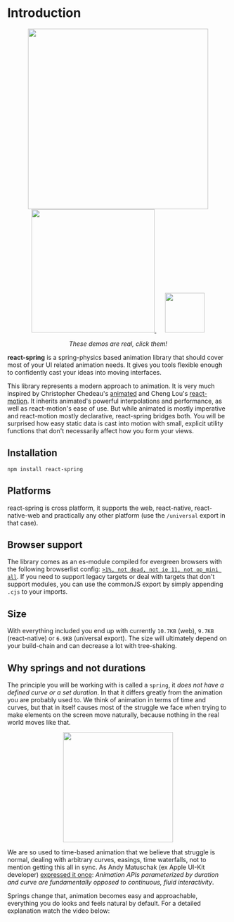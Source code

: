 # Introduction

<p align="middle">
  <a href="https://codesandbox.io/embed/n9vo1my91p" style="margin: 10px;">
    <img src="https://i.imgur.com/tg1mN1F.gif" width="410" />
  </a>
  <a href="https://codesandbox.io/embed/j0y0vpz59" style="margin: 10px;">
    <img src="https://i.imgur.com/OxGLHeT.gif" width="280" />
  </a>
  <a href="https://codesandbox.io/embed/r5qmj8m6lq" style="margin: 10px;">
    <img src="https://i.imgur.com/ifdCBvG.gif" width="90" />
  </a>
</p>

<p align="middle">
  <i>These demos are real, click them!</i>
</p>

**react-spring** is a spring-physics based animation library that should cover most of your UI related animation needs. It gives you tools flexible enough to confidently cast your ideas into moving interfaces.

This library represents a modern approach to animation. It is very much inspired by Christopher Chedeau's [animated](https://github.com/animatedjs/animated) and Cheng Lou's [react-motion](https://github.com/chenglou/react-motion). It inherits animated's powerful interpolations and performance, as well as react-motion's ease of use. But while animated is mostly imperative and react-motion mostly declarative, react-spring bridges both. You will be surprised how easy static data is cast into motion with small, explicit utility functions that don't necessarily affect how you form your views.

## Installation

```text
npm install react-spring
```

## Platforms

react-spring is cross platform, it supports the web, react-native, react-native-web and practically any other platform (use the `/universal` export in that case).

## Browser support

The library comes as an es-module compiled for evergreen browsers with the following browserlist config: [`>1%, not dead, not ie 11, not op_mini all`](https://browserl.ist/?q=%3E1%25%2C+not+dead%2C+not+ie+11%2C+not+op_mini+all). If you need to support legacy targets or deal with targets that don't support modules, you can use the commonJS export by simply appending `.cjs` to your imports.

## Size

With everything included you end up with currently `10.7KB` (web), `9.7KB` (react-native) or `6.9KB` (universal export). The size will ultimately depend on your build-chain and can decrease a lot with tree-shaking.

## Why springs and not durations

The principle you will be working with is called a `spring`, it *does not have a defined curve or a set duration*. In that it differs greatly from the animation you are probably used to. We think of animation in terms of time and curves, but that in itself causes most of the struggle we face when trying to make elements on the screen move naturally, because nothing in the real world moves like that.

<p align="middle">
  <img height="250" src="https://i.imgur.com/7CCH51r.gif" />
</p>

We are so used to time-based animation that we believe that struggle is normal, dealing with arbitrary curves, easings, time waterfalls, not to mention getting this all in sync. As Andy Matuschak (ex Apple UI-Kit developer) [expressed it once](https://twitter.com/andy_matuschak/status/566736015188963328): *Animation APIs parameterized by duration and curve are fundamentally opposed to continuous, fluid interactivity*.

Springs change that, animation becomes easy and approachable, everything you do looks and feels natural by default. For a detailed explanation watch the video below:

<br />
